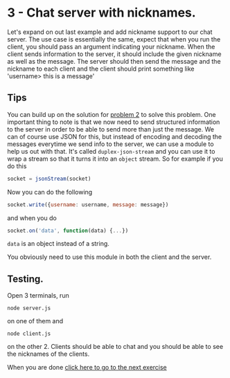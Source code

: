 # 3 - Chat server with nicknames.

Let's expand on out last example and add nickname support to our chat server. The use case is essentially the same, expect
that when you run the client, you should pass an argument indicating your nickname. When the client sends information to
the server, it should include the given nickname as well as the message. The server should then send the message and the
nickname to each client and the client should print something like 'username> this is a message'

## Tips

You can build up on the solution for [problem 2](02.md) to solve this problem. One important thing to note is that we now need to send
structured information to the server in order to be able to send more than just the message. We can of course use JSON for
this, but instead of encoding and decoding the messages everytime we send info to the server, we can use a module to help
us out with that. It's called `duplex-json-stream` and you can use it to wrap a stream so that it turns it into an `object`
stream. So for example if you do this

```js
socket = jsonStream(socket)
```
Now you can do the following

```js
socket.write({username: username, message: message})
```

and when you do
```js
socket.on('data', function(data) {...})
```
`data` is an object instead of a string.

You obviously need to use this module in both the client and the server.

## Testing.

Open 3 terminals, run

```
node server.js
```
on one of them and
```
node client.js
```
on the other 2. Clients should be able to chat and you should be able to see the nicknames of the clients.

When you are done [click here to go to the next exercise](04.md)
